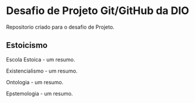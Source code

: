 # Desafio de Projeto Git/GitHub da DIO #
Repositorio criado para o desafio de Projeto.

## Estoicismo ##

Escola Estoica - um resumo.

Existencialismo - um resumo.

Ontologia - um resumo.

Epstemologia - um resumo.
